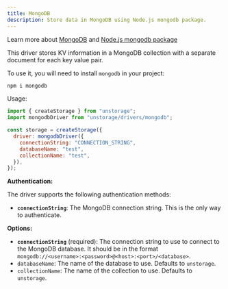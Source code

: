 ```yaml
---
title: MongoDB
description: Store data in MongoDB using Node.js mongodb package.
---
```


Learn more about [MongoDB](https://www.npmjs.com/package/mongodb) and [Node.js mongodb package](https://www.npmjs.com/package/mongodb)

This driver stores KV information in a MongoDB collection with a separate document for each key value pair.

To use it, you will need to install `mongodb` in your project:

```bash
npm i mongodb
```

Usage:

```js
import { createStorage } from "unstorage";
import mongodbDriver from "unstorage/drivers/mongodb";

const storage = createStorage({
  driver: mongodbDriver({
    connectionString: "CONNECTION_STRING",
    databaseName: "test",
    collectionName: "test",
  }),
});
```

**Authentication:**

The driver supports the following authentication methods:

- **`connectionString`**: The MongoDB connection string. This is the only way to authenticate.

**Options:**

- **`connectionString`** (required): The connection string to use to connect to the MongoDB database. It should be in the format `mongodb://<username>:<password>@<host>:<port>/<database>`.
- `databaseName`: The name of the database to use. Defaults to `unstorage`.
- `collectionName`: The name of the collection to use. Defaults to `unstorage`.
